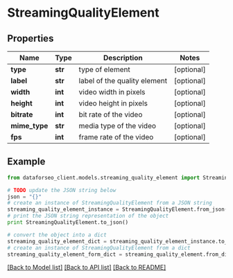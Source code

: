 # StreamingQualityElement


## Properties

Name | Type | Description | Notes
------------ | ------------- | ------------- | -------------
**type** | **str** | type of element | [optional] 
**label** | **str** | label of the quality element | [optional] 
**width** | **int** | video width in pixels | [optional] 
**height** | **int** | video height in pixels | [optional] 
**bitrate** | **int** | bit rate of the video | [optional] 
**mime_type** | **str** | media type of the video | [optional] 
**fps** | **int** | frame rate of the video | [optional] 

## Example

```python
from dataforseo_client.models.streaming_quality_element import StreamingQualityElement

# TODO update the JSON string below
json = "{}"
# create an instance of StreamingQualityElement from a JSON string
streaming_quality_element_instance = StreamingQualityElement.from_json(json)
# print the JSON string representation of the object
print StreamingQualityElement.to_json()

# convert the object into a dict
streaming_quality_element_dict = streaming_quality_element_instance.to_dict()
# create an instance of StreamingQualityElement from a dict
streaming_quality_element_form_dict = streaming_quality_element.from_dict(streaming_quality_element_dict)
```
[[Back to Model list]](../README.md#documentation-for-models) [[Back to API list]](../README.md#documentation-for-api-endpoints) [[Back to README]](../README.md)


